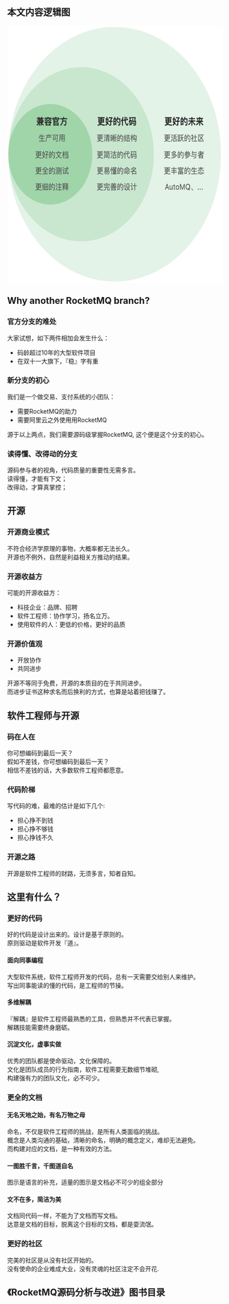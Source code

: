 ## 本文内容逻辑图
<img src="docs/book/cn/image/rocketmq_wolf_branch.jpg" width="600px" height="600px" align="center" />


## Why another RocketMQ branch?
### 官方分支的难处
大家试想，如下两件相加会发生什么：
* 码龄超过10年的大型软件项目
* 在双十一大旗下，『稳』字有重

### 新分支的初心
我们是一个做交易、支付系统的小团队：
* 需要RocketMQ的助力
* 需要阿里云之外使用用RocketMQ

源于以上两点，我们需要源码级掌握RocketMQ,
这个便是这个分支的初心。

### 读得懂、改得动的分支
源码参与者的视角，代码质量的重要性无需多言。<br />
读得懂，才能有下文； <br />
改得动，才算真掌控； <br />

## 开源
### 开源商业模式
不符合经济学原理的事物，大概率都无法长久。 <br />
开源也不例外，自然是利益相关方推动的结果。

### 开源收益方
可能的开源收益方：
* 科技企业：品牌、招聘
* 软件工程师：协作学习，扬名立万。
* 使用软件的人：更低的价格，更好的品质

### 开源价值观
* 开放协作
* 共同进步

开源不等同于免费，开源的本质目的在于共同进步。<br />
而进步证书这种求名而后换利的方式，也算是站着把钱赚了。

## 软件工程师与开源
### 码在人在
你可想编码到最后一天？ <br />
假如不差钱，你可想编码到最后一天？<br />
相信不差钱的话，大多数软件工程师都愿意。<br />

### 代码阶梯
写代码的难，最难的估计是如下几个: <br />
* 担心挣不到钱
* 担心挣不够钱
* 担心挣钱不久

### 开源之路
开源是软件工程师的财路，无须多言，知者自知。

## 这里有什么？
### 更好的代码
好的代码是设计出来的。设计是基于原则的。<br />
原则驱动是软件开发『道』。

#### 面向同事编程
大型软件系统，软件工程师开发的代码，总有一天需要交给别人来维护。<br />
写出同事能读的懂的代码，是工程师的节操。
#### 多维解耦
『解耦』是软件工程师最熟悉的工具，但熟悉并不代表已掌握。<br />
解耦技能需要终身磨砺。
#### 沉淀文化，虚事实做
优秀的团队都是使命驱动，文化保障的。<br />
文化是团队成员的行为指南，软件工程需要无数细节堆砌, <br />
构建强有力的团队文化，必不可少。

### 更全的文档
#### 无名天地之始，有名万物之母
命名，不仅是软件工程师的挑战，是所有人类面临的挑战。<br />
概念是人类沟通的基础，清晰的命名，明确的概念定义，难却无法避免。 <br />
而构建对应的文档，是一种有效的方法。
#### 一图胜千言，千图道自名
图示是语言的补充，适量的图示是文档必不可少的组全部分
#### 文不在多，简洁为美 
文档同代码一样，不能为了文档而写文档。<br />
达意是文档的目标，脱离这个目标的文档，都是耍流氓。

### 更好的社区
完美的社区是从没有社区开始的。<br />
没有使命的企业难成大业，没有灵魂的社区注定不会开花. <br />

## 《RocketMQ源码分析与改进》图书目录



